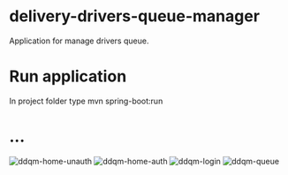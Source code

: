 # delivery-drivers-queue-manager
Application for manage drivers queue.
# Run application
In project folder type mvn spring-boot:run
# ...
![ddqm-home-unauth](https://user-images.githubusercontent.com/55816545/147671879-12f1a169-1f12-4571-94dc-21ab00ea6710.jpg)
![ddqm-home-auth](https://user-images.githubusercontent.com/55816545/147671890-923409aa-9b69-415c-b246-d02a7198731a.jpg)
![ddqm-login](https://user-images.githubusercontent.com/55816545/147671902-59af7fe5-4f36-4bf4-bc1e-e8659915ac18.jpg)
![ddqm-queue](https://user-images.githubusercontent.com/55816545/147671921-5b429b1f-a180-49e4-b148-eba8418463c7.jpg)
